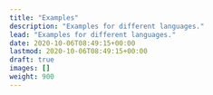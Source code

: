 ```yaml
---
title: "Examples"
description: "Examples for different languages."
lead: "Examples for different languages."
date: 2020-10-06T08:49:15+00:00
lastmod: 2020-10-06T08:49:15+00:00
draft: true
images: []
weight: 900
---
```


